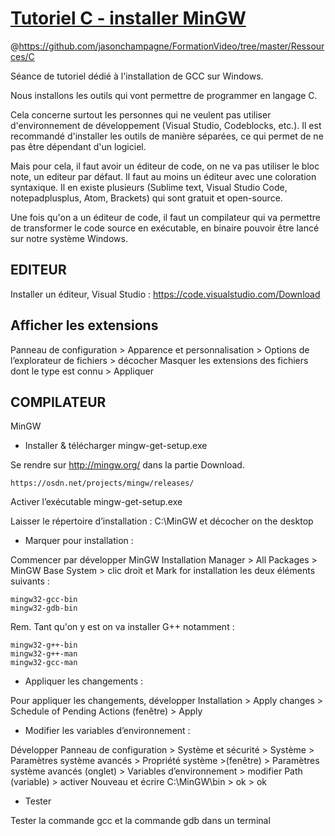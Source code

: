 # [Tutoriel C - installer MinGW](https://www.youtube.com/watch?v=kG1c8ZOb6rM)
@https://github.com/jasonchampagne/FormationVideo/tree/master/Ressources/C
 
Séance de tutoriel dédié à l'installation de GCC sur Windows.

Nous installons les outils qui vont permettre de programmer en langage C.

Cela concerne surtout les personnes qui ne veulent pas utiliser d'environnement de développement (Visual Studio, Codeblocks, etc.). Il est recommandé d'installer les outils de manière séparées, ce qui permet de ne pas être dépendant d'un logiciel.

Mais pour cela, il faut avoir un éditeur de code, on ne va pas utiliser le bloc note, un editeur par défaut. Il faut au moins un éditeur avec une coloration syntaxique. Il en existe plusieurs (Sublime text, Visual Studio Code, notepadplusplus, Atom, Brackets) qui sont gratuit et open-source.

Une fois qu'on a un éditeur de code, il faut un compilateur qui va permettre de transformer le code source en exécutable, en binaire pouvoir être lancé sur notre système Windows.

## EDITEUR

Installer un éditeur, Visual Studio : https://code.visualstudio.com/Download

## Afficher les extensions

Panneau de configuration > Apparence et personnalisation > Options de l’explorateur de fichiers > décocher Masquer les extensions des fichiers dont le type est connu > Appliquer

## COMPILATEUR

MinGW

* Installer & télécharger mingw-get-setup.exe

Se rendre sur http://mingw.org/ dans la partie Download.

    https://osdn.net/projects/mingw/releases/

Activer l’exécutable mingw-get-setup.exe

Laisser le répertoire d’installation : C:\MinGW et décocher on the desktop

* Marquer pour installation :

Commencer par développer MinGW Installation Manager > All Packages > MinGW Base System > clic droit et Mark for installation les deux éléments suivants : 
    
    mingw32-gcc-bin
    mingw32-gdb-bin

Rem. Tant qu'on y est on va installer G++ notamment : 

    mingw32-g++-bin
    mingw32-g++-man
    mingw32-gcc-man

* Appliquer les changements :

Pour appliquer les changements, développer Installation > Apply changes > Schedule of Pending Actions (fenêtre) > Apply

* Modifier les variables d’environnement :

Développer Panneau de configuration > Système et sécurité > Système > Paramètres système avancés > Propriété système >(fenêtre) > Paramètres système avancés (onglet) > Variables d’environnement > modifier Path (variable) > activer Nouveau et écrire C:\MinGW\bin > ok > ok

* Tester

Tester la commande gcc et la commande gdb dans un terminal